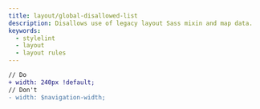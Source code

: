 ```yaml
---
title: layout/global-disallowed-list
description: Disallows use of legacy layout Sass mixin and map data.
keywords:
  - stylelint
  - layout
  - layout rules
---
```


```diff
// Do
+ width: 240px !default;
// Don't
- width: $navigation-width;
```
